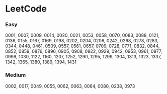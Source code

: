 # LeetCode
### Easy
0001, 0007, 0009, 0014, 0020, 0021, 0053, 0058, 0070, 0083, 0088, 0121, 0136, 0155, 0167, 0169, 0198, 0202, 0204, 0206, 0242, 0268, 0278, 0283, 0344, 0448, 0461, 0509, 0557, 0561, 0657, 0709, 0728, 0771, 0832, 0844, 0852, 0859, 0876, 0896, 0905, 0908, 0922, 0929, 0942, 0953, 0961, 0977, 0999, 1030, 1122, 1160, 1207, 1252, 1290, 1295, 1299, 1304, 1313, 1323, 1337, 1342, 1365, 1380, 1389, 1394, 1431
### Medium
0002, 0017, 0049, 0055, 0062, 0063, 0064, 0080, 0238, 0973

